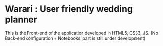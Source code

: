 # Warari : User friendly wedding planner

This is the Front-end of the application developed in HTML5, CSS3, JS.
(No Back-end configuration + Notebooks' part is still under development)


